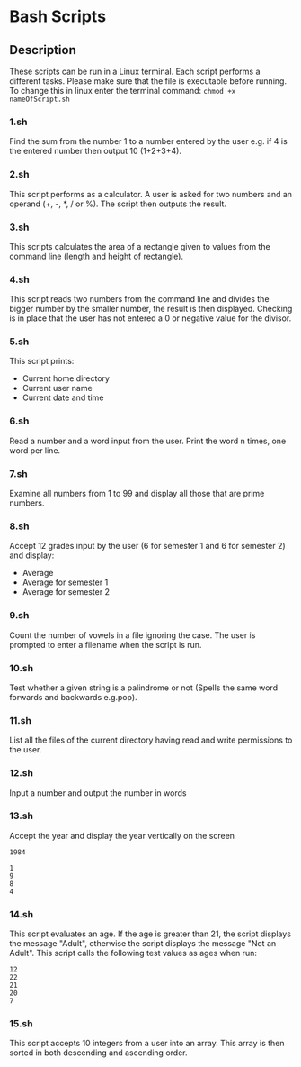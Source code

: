 # Bash Scripts 

## Description
These scripts can be run in a Linux terminal.
Each script performs a different tasks.
Please make sure that the file is executable before running. To change this in linux enter the terminal command:
`chmod +x nameOfScript.sh`


### 1.sh
Find the sum from the number 1 to a number entered by the user e.g. if 4 is the entered number then output 10 (1+2+3+4).

### 2.sh 
This script performs as a calculator. A user is asked for two numbers and an operand (+, -, *, / or %). The script then outputs the result.

### 3.sh
This scripts calculates the area of a rectangle given to values from the command line (length and height of rectangle).

### 4.sh
This script reads two numbers from the command line and divides the bigger number by the smaller number, the result is then displayed. Checking is in place that the user has not entered a 0 or negative value for the divisor.

### 5.sh
This script prints:
* Current home directory
* Current user name
* Current date and time

### 6.sh
Read a number and a word input from the user.
Print the word n times, one word per line.

### 7.sh
Examine all numbers from 1 to 99 and display all those that are prime numbers.

### 8.sh
Accept 12 grades input by the user  (6 for semester 1 and 6 for semester 2) and display:
* Average
* Average for semester 1
* Average for semester 2

### 9.sh
Count the number of vowels in a file ignoring the case. The user is prompted to enter a filename when the script is run.

### 10.sh
Test whether a given string is a palindrome or not (Spells the same word forwards and backwards e.g.pop).

### 11.sh
List all the files of the current directory having read and write permissions to the user.

### 12.sh
Input a number and output the number in words

### 13.sh
Accept the year and display the year vertically on the screen 
```
1984

1
9
8
4
```

### 14.sh
This script evaluates an age. If the age is greater than 21, the script displays the message "Adult", otherwise the script displays the message "Not an Adult". This script calls the following test values as ages when run:

```
12
22
21
20
7
```


### 15.sh
This script accepts 10 integers from a user into an array. This array is then sorted in both descending and ascending order.